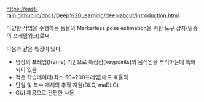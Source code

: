 https://east-rain.github.io/docs/Deep%20Learning/deeplabcut/introduction.html

다양한 작업을 수행하는 동물의 Markerless pose estimation을 위한 도구 상자(일종의 프레임워크)로써,

다음과 같은 특징이 있다.
- 영상의 프레임(frame) 기반으로 특징점(keypoints)의 움직임을 추적하는데 특화되어 있음
- 적은 학습데이터(최소 50~200프레임)에도 효율적
- 단일 및 복수 개체의 추적 지원(DLC, maDLC)
- GUI 제공으로 간편한 사용
